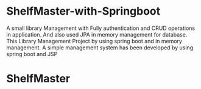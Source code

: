 # ShelfMaster-with-Springboot

A small library Management with Fully authentication and CRUD operations in application. And also used JPA in memory
management for database.
This Library Management Project by using spring boot and in memory management. A simple management system has been developed by using spring boot and JSP
# ShelfMaster
